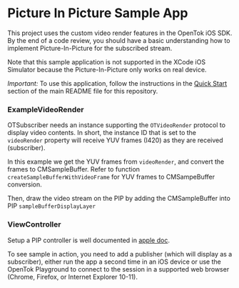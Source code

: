 Picture In Picture Sample App
==================================

This project uses the custom video render features in the OpenTok iOS SDK.
By the end of a code review, you should have a basic understanding how to implement
Picture-In-Picture for the subscribed stream.

Note that this sample application is not supported in the XCode iOS Simulator
because the Picture-In-Picture only works on real device.

*Important:* To use this application, follow the instructions in the
[Quick Start](../README.md#quick-start) section of the main README file
for this repository.


### ExampleVideoRender

OTSubscriber needs an instance supporting the
`OTVideoRender` protocol to display video contents. In short, the instance
ID that is set to the `videoRender` property will receive YUV frames (I420) 
as they are received (subscriber).

In this example we get the YUV frames from `videoRender`,
and convert the frames to CMSampleBuffer.
Refer to function `createSampleBufferWithVideoFrame` for YUV frames to CMSampeBuffer conversion.

Then, draw the video stream on the PIP by adding the CMSampleBuffer into PIP 
`sampleBufferDisplayLayer`


### ViewController

Setup a PIP controller is well documented in [apple doc][1]. 

To see sample in action, you need to add a publisher (which will display as a subscriber), either run the app a second time in an iOS device or use the OpenTok Playground to connect to the session in a supported web browser (Chrome, Firefox, or Internet Explorer 10-11).


[1]: https://developer.apple.com/documentation/avkit/adopting-picture-in-picture-for-video-calls
